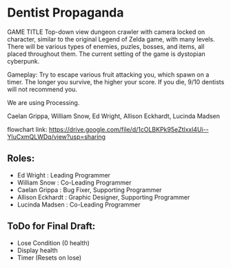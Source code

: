 # Dentist Propaganda
GAME TITLE
Top-down view dungeon crawler with camera locked on character, similar to the original Legend of Zelda game, with many levels. There will be various types of enemies, puzles, bosses, and items, all placed throughout them. The current setting of the game is dystopian cyberpunk.

Gameplay: Try to escape various fruit attacking you, which spawn on a timer. The longer you survive, the higher your score. If you die, 9/10 dentists will not recommend you.

We are using Processing.

Caelan Grippa, 
William Snow,
Ed Wright,
Allison Eckhardt,
Lucinda Madsen

flowchart link: https://drive.google.com/file/d/1cOLBKPk95eZtlxxl4Ui--YluCxmQLWDq/view?usp=sharing

## Roles:
- Ed Wright : Leading Programmer
- William Snow : Co-Leading Programmer
- Caelan Grippa : Bug Fixer, Supporting Programmer
- Allison Eckhardt : Graphic Designer, Supporting Programmer
- Lucinda Madsen : Co-Leading Programmer

## ToDo for Final Draft:
- Lose Condition (0 health)
- Display health
- Timer (Resets on lose)
